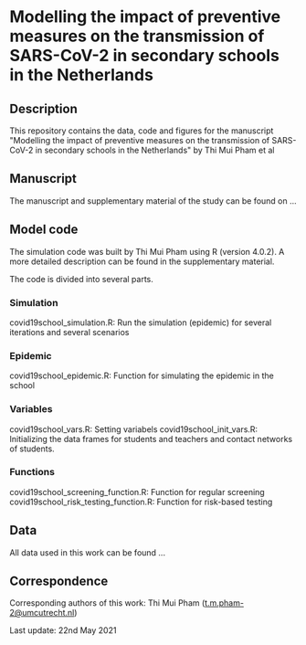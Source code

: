 # Modelling the impact of preventive measures on the transmission of SARS-CoV-2 in secondary schools in the Netherlands
## Description
This repository contains the data, code and figures for the manuscript "Modelling the impact of preventive measures on the transmission of SARS-CoV-2 in secondary schools in the Netherlands" by Thi Mui Pham et al

## Manuscript
The manuscript and supplementary material of the study can be found on ... 

## Model code
The simulation code was built by Thi Mui Pham using R (version 4.0.2). A more detailed description can be found in the supplementary material. 

The code is divided into several parts. 
### Simulation
covid19school_simulation.R: Run the simulation (epidemic) for several iterations and several scenarios
### Epidemic
covid19school_epidemic.R: Function for simulating the epidemic in the school
### Variables
covid19school_vars.R: Setting variabels
covid19school_init_vars.R: Initializing the data frames for students and teachers and contact networks of students. 
### Functions
covid19school_screening_function.R: Function for regular screening
covid19school_risk_testing_function.R: Function for risk-based testing

## Data
All data used in this work can be found ...

## Correspondence
Corresponding authors of this work: Thi Mui Pham (t.m.pham-2@umcutrecht.nl)

Last update: 22nd May 2021
